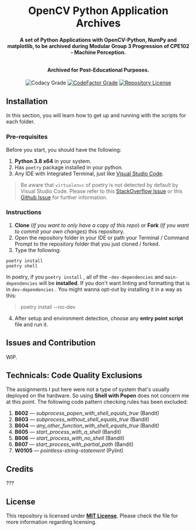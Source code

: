 <h1 align="center">OpenCV Python Application Archives</h1>
<h4 align="center">A set of Python Applications with OpenCV-Python, NumPy and matplotlib, to be archived during Modular Group 3 Progression of CPE102 - Machine Perception.

<br>Archived for **Post**-Educational Purposes.

</h4>

<div align="center">

![Codacy Grade](https://img.shields.io/codacy/grade/946158dd205b4e86b0f9cb39563d3912?label=Codacy%20Grade&logo=codacy)
[![CodeFactor Grade](https://img.shields.io/codefactor/grade/github/CodexLink/opencv_python_archives?label=CodeFactor%20Grade&logo=codefactor)](https://www.codefactor.io/repository/github/codexlink/opencv_python_archives)
[![Repository License](https://img.shields.io/badge/Repo%20License-MIT-blueviolet)](https://github.com/CodexLink/discord-rich-presence-activity-badge/blob/main/LICENSE)

</div>

## Installation

In this section, you will learn how to get up and running with the scripts for each folder.

### Pre-requisites

Before you start, you should have the following:

1.  **Python 3.8 x64** in your system.
2.  Has `poetry` package installed in your python.
3.  Any IDE with Integrated Terminal, just like [Visual Studio Code](https://code.visualstudio.com/).

> Be aware that `virtualenvs` of poetry is not detected by default by Visual Studio Code. Please refer to this [StackOverflow Issue](https://stackoverflow.com/questions/59882884/vscode-doesnt-show-poetry-virtualenvs-in-select-interpreter-option) or this [Github Issue](https://github.com/microsoft/vscode-python/issues/8372) for further information.

### Instructions

1.  **Clone** (_If you want to only have a copy of this repo_) or **Fork** (_If you want to commit your own changes_) this repository.
2.  Open the repository folder in your IDE or path your Terminal / Command Prompt to the repository folder that you just cloned / forked.
3.  Type the following:

```text
poetry install
poetry shell
```

In poetry, if you `poetry install` , all of the `-dev-dependencies` and `main-dependencies` will be **installed**. If you don't want linting and formatting that is in `dev-dependencies` . You might wanna opt-out by installing it in a way as this:

> poetry install --no-dev

4.  After setup and environment detection, choose any **entry point script** file and run it.

## Issues and Contribution

WIP.

## Technicals: Code Quality Exclusions

The assignments I put here were not a type of system that's usually deployed on the hardware. So using **Shell with Popen** does not concern me at this point. The following code pattern checking rules has been excluded:

1.  **B602** — _subprocess_popen_with_shell_equals_true_ (Bandit)
2.  **B603** — _subprocess_without_shell_equals_true_ (Bandit)
3.  **B604** — _any_other_function_with_shell_equals_true_ (Bandit)
4.  **B605** — _start_process_with_a_shell_ (Bandit)
5.  **B606** — _start_process_with_no_shell_ (Bandit)
6.  **B607** — _start_process_with_partial_path_ (Bandit)
7.  **W0105** — _pointless-string-statement_ (Pylint)

## Credits

???

## License

This repository is licensed under [**MIT License**](https://github.com/CodexLink/OpenCV_Python_Archives/blob/main/LICENSE). Please check the file for more information regarding licensing.
